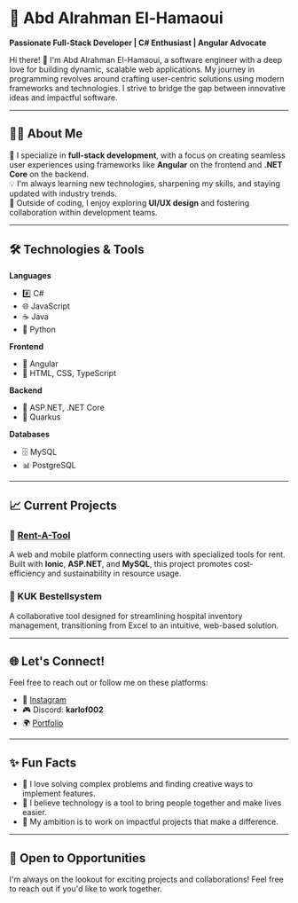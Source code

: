 
# 🌟 Abd Alrahman El-Hamaoui  

**Passionate Full-Stack Developer | C# Enthusiast | Angular Advocate**

Hi there! 👋 I'm Abd Alrahman El-Hamaoui, a software engineer with a deep love for building dynamic, scalable web applications. My journey in programming revolves around crafting user-centric solutions using modern frameworks and technologies. I strive to bridge the gap between innovative ideas and impactful software.

---

## 🧑‍💻 About Me  

🔗 I specialize in **full-stack development**, with a focus on creating seamless user experiences using frameworks like **Angular** on the frontend and **.NET Core** on the backend.  
💡 I'm always learning new technologies, sharpening my skills, and staying updated with industry trends.  
🎯 Outside of coding, I enjoy exploring **UI/UX design** and fostering collaboration within development teams.  

---

## 🛠 Technologies & Tools  

**Languages**  
- #️⃣ C#  
- 🌐 JavaScript  
- ☕ Java
- 🐍 Python

**Frontend**  
- 🚀 Angular  
- 🎨 HTML, CSS, TypeScript  

**Backend**  
- 🔗 ASP.NET, .NET Core  
- 🌱 Quarkus  

**Databases**  
- 🗄️ MySQL  
- 📊 PostgreSQL  
 
---

## 📈 Current Projects  

### 🔧 [Rent-A-Tool](#)  
A web and mobile platform connecting users with specialized tools for rent. Built with **Ionic**, **ASP.NET**, and **MySQL**, this project promotes cost-efficiency and sustainability in resource usage.  

### 🏥 KUK Bestellsystem  
A collaborative tool designed for streamlining hospital inventory management, transitioning from Excel to an intuitive, web-based solution.  

---

## 🌐 Let's Connect!  

Feel free to reach out or follow me on these platforms:  
- 📸 [Instagram](https://www.instagram.com/_aboudy30._)  
- 🎮 Discord: **karlof002**  
- 🌍 [Portfolio](https://abd-dev.at/)  

---

## ✨ Fun Facts  

- 🧩 I love solving complex problems and finding creative ways to implement features.  
- 🌟 I believe technology is a tool to bring people together and make lives easier.  
- 🚀 My ambition is to work on impactful projects that make a difference.  

---

## 💼 Open to Opportunities  

I'm always on the lookout for exciting projects and collaborations! Feel free to reach out if you'd like to work together.  
